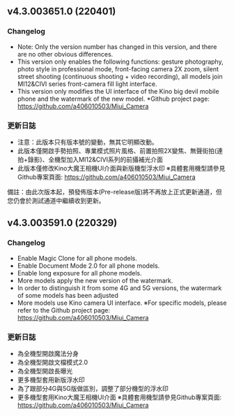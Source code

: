 ## v4.3.003651.0 (220401)
### Changelog
- Note: Only the version number has changed in this version, and there are no other obvious differences.
- This version only enables the following functions: gesture photography, photo style in professional mode, front-facing camera 2X zoom, silent street shooting (continuous shooting + video recording), all models join MI12&CIVI series front-camera fill light interface.
- This version only modifies the UI interface of the Kino big devil mobile phone and the watermark of the new model.
*Github project page:
https://github.com/a406010503/Miui_Camera

### 更新日誌
- 注意：此版本只有版本號的變動，無其它明顯改動。
- 此版本僅開啟手勢拍照、專業模式照片風格、前置拍照2X變焦、無聲街拍(連拍+錄影)、全機型加入MI12&CIVI系列的前攝補光介面
- 此版本僅修改Kino大魔王相機UI介面與新版機型浮水印
※具體套用機型請參見Github專案頁面: 
https://github.com/a406010503/Miui_Camera

備註：由此次版本起，預發佈版本(Pre-release版)將不再放上正式更新通道，但您仍會於測試通道中繼續收到更新。

## v4.3.003591.0 (220329)
### Changelog
- Enable Magic Clone for all phone models.
- Enable Document Mode 2.0 for all phone models.
- Enable long exposure for all phone models.
- More models apply the new version of the watermark.
- In order to distinguish it from some 4G and 5G versions, the watermark of some models has been adjusted
- More models use Kino camera UI interface.
※For specific models, please refer to the Github project page:
https://github.com/a406010503/Miui_Camera

### 更新日誌
- 為全機型開啟魔法分身
- 為全機型開啟文檔模式2.0
- 為全機型開啟長曝光
- 更多機型套用新版浮水印
- 為了跟部分4G與5G版做區別，調整了部分機型的浮水印
- 更多機型套用Kino大魔王相機UI介面
※具體套用機型請參見Github專案頁面: 
https://github.com/a406010503/Miui_Camera
